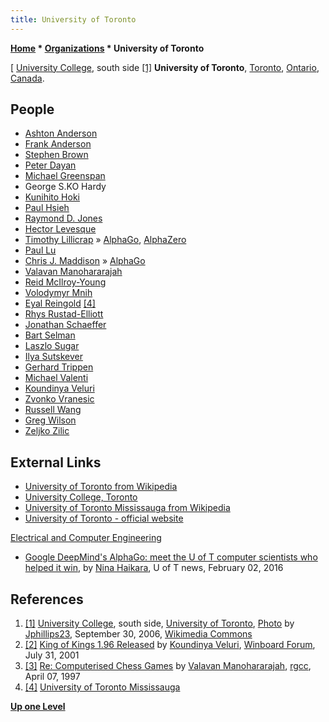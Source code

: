 ```yaml
---
title: University of Toronto
---
```

**[Home](Home "Home") \* [Organizations](Organizations "Organizations") \* University of Toronto**



[ [University College](https://en.wikipedia.org/wiki/University_College,_Toronto), south side <a id="cite-note-1" href="#cite-ref-1">[1]</a>
**University of Toronto**, [Toronto](https://en.wikipedia.org/wiki/Toronto), [Ontario](https://en.wikipedia.org/wiki/Ontario), [Canada](https://en.wikipedia.org/wiki/Canada).



## People


* [Ashton Anderson](Ashton_Anderson "Ashton Anderson")
* [Frank Anderson](index.php?title=Frank_Anderson&action=edit&redlink=1 "Frank Anderson (page does not exist)")
* [Stephen Brown](http://www.eecg.toronto.edu/%7Ebrown/)
* [Peter Dayan](Peter_Dayan "Peter Dayan")
* [Michael Greenspan](index.php?title=Michael_Greenspan&action=edit&redlink=1 "Michael Greenspan (page does not exist)")
* George S.KO Hardy
* [Kunihito Hoki](Kunihito_Hoki "Kunihito Hoki")
* [Paul Hsieh](Paul_Hsieh "Paul Hsieh")
* [Raymond D. Jones](index.php?title=Raymond_D._Jones&action=edit&redlink=1 "Raymond D. Jones (page does not exist)")
* [Hector Levesque](Mathematician#HLevesque "Mathematician")
* [Timothy Lillicrap](Timothy_Lillicrap "Timothy Lillicrap") » [AlphaGo](index.php?title=AlphaGo&action=edit&redlink=1 "AlphaGo (page does not exist)"), [AlphaZero](AlphaZero "AlphaZero")
* [Paul Lu](Paul_Lu "Paul Lu")
* [Chris J. Maddison](Chris_J._Maddison "Chris J. Maddison") » [AlphaGo](index.php?title=AlphaGo&action=edit&redlink=1 "AlphaGo (page does not exist)")
* [Valavan Manohararajah](Valavan_Manohararajah "Valavan Manohararajah")
* [Reid McIlroy-Young](Reid_McIlroy-Young "Reid McIlroy-Young")
* [Volodymyr Mnih](Volodymyr_Mnih "Volodymyr Mnih")
* [Eyal Reingold](index.php?title=Eyal_Reingold&action=edit&redlink=1 "Eyal Reingold (page does not exist)") <a id="cite-note-4" href="#cite-ref-4">[4]</a>
* [Rhys Rustad-Elliott](Rhys_Rustad-Elliott "Rhys Rustad-Elliott")
* [Jonathan Schaeffer](Jonathan_Schaeffer "Jonathan Schaeffer")
* [Bart Selman](Bart_Selman "Bart Selman")
* [Laszlo Sugar](index.php?title=Laszlo_Sugar&action=edit&redlink=1 "Laszlo Sugar (page does not exist)")
* [Ilya Sutskever](Ilya_Sutskever "Ilya Sutskever")
* [Gerhard Trippen](index.php?title=Gerhard_Trippen&action=edit&redlink=1 "Gerhard Trippen (page does not exist)")
* [Michael Valenti](Michael_Valenti "Michael Valenti")
* [Koundinya Veluri](index.php?title=Koundinya_Veluri&action=edit&redlink=1 "Koundinya Veluri (page does not exist)")
* [Zvonko Vranesic](Zvonko_Vranesic "Zvonko Vranesic")
* [Russell Wang](Russell_Wang "Russell Wang")
* [Greg Wilson](Greg_Wilson "Greg Wilson")
* [Zeljko Zilic](Zeljko_Zilic "Zeljko Zilic")


## External Links


* [University of Toronto from Wikipedia](https://en.wikipedia.org/wiki/University_of_Toronto)
* [University College, Toronto](https://en.wikipedia.org/wiki/University_College,_Toronto)
* [University of Toronto Mississauga from Wikipedia](https://en.wikipedia.org/wiki/University_of_Toronto_Mississauga)
* [University of Toronto - official website](https://www.utoronto.ca/)


 [Electrical and Computer Engineering](https://www.ece.utoronto.ca/)
* [Google DeepMind's AlphaGo: meet the U of T computer scientists who helped it win](https://www.utoronto.ca/news/google-deepminds-alphago-meet-u-t-computer-scientists-who-helped-it-win), by [Nina Haikara](https://www.utoronto.ca/news/authors-reporters/nina-haikara), U of T news, February 02, 2016


## References


1. <a id="cite-ref-1" href="#cite-note-1">[1]</a> [University College](https://en.wikipedia.org/wiki/University_College,_Toronto), south side, [University of Toronto](https://en.wikipedia.org/wiki/University_of_Toronto), [Photo](https://commons.wikimedia.org/wiki/File:Uoft_universitycollege.jpg) by [Jphillips23](https://commons.wikimedia.org/wiki/User_talk:Jphillips23), September 30, 2006, [Wikimedia Commons](https://en.wikipedia.org/wiki/Wikimedia_Commons)
2. <a id="cite-ref-2" href="#cite-note-2">[2]</a> [King of Kings 1.96 Released](http://www.open-aurec.com/wbforum/viewtopic.php?f=18&t=34297) by [Koundinya Veluri](index.php?title=Koundinya_Veluri&action=edit&redlink=1 "Koundinya Veluri (page does not exist)"), [Winboard Forum](Computer_Chess_Forums "Computer Chess Forums"), July 31, 2001
3. <a id="cite-ref-3" href="#cite-note-3">[3]</a> [Re: Computerised Chess Games](http://groups.google.com/group/rec.games.chess.computer/msg/10c8fd07bc7f5d9a) by [Valavan Manohararajah](Valavan_Manohararajah "Valavan Manohararajah"), [rgcc](Computer_Chess_Forums "Computer Chess Forums"), April 07, 1997
4. <a id="cite-ref-4" href="#cite-note-4">[4]</a> [University of Toronto Mississauga](https://en.wikipedia.org/wiki/University_of_Toronto_Mississauga)

**[Up one Level](Organizations "Organizations")**







 
